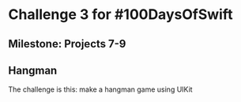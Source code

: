 # Challenge 3 for #100DaysOfSwift

## Milestone: Projects 7-9

## Hangman

The challenge is this: make a hangman game using UIKit
